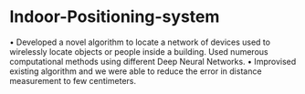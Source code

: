 # Indoor-Positioning-system
• Developed a novel algorithm to locate a network of devices used to wirelessly locate objects or people inside a building. Used numerous computational methods using different Deep Neural Networks. • Improvised existing algorithm and we were able to reduce the error in distance measurement to few centimeters.
